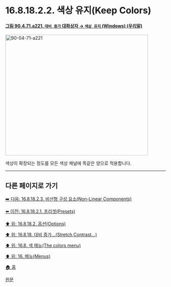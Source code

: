 # 16.8.18.2.2. 색상 유지(Keep Colors)

<a id="90-04-71-a221"></a>

#### [그림 90.4.71.a221. `대비 증가` 대화상자 → `색상 유지` (Windows) (우리말)](./90-04-0071-stretch_contrast.md#90-04-71-a221)
<img width="448" height="379" alt="90-04-71-a221" src="https://github.com/user-attachments/assets/ce0f511c-828c-44a7-a001-a8417f78b9f4" />

색상이 확장되는 정도를 모든 색상 채널에 똑같은 양으로 적용합니다.

***

## 다른 페이지로 가기

[➡️ 다음: 16.8.18.2.3. 비선형 구성 요소(Non-Linear Components)](./16-08-18-02-03-non_linear_components.md)

[⬅️ 이전: 16.8.18.2.1. 프리셋(Presets)](./16-08-18-02-01-presets.md)

[⬆️ 위: 16.8.18.2. 옵션(Options)](./16-08-18-02-00-options.md)

[⬆️ 위: 16.8.18. 대비 증가…(Stretch Contrast…)](./16-08-18-00-stretch-contrast.md)

[⬆️ 위: 16.8. 색 메뉴(The colors menu)](./16-08-00-the-colors-menu.md)

[⬆️ 위: 16. 메뉴(Menus)](./16-00-menus.md)

[🏠 홈](./00-home.md)

[원문](https://docs.gimp.org/2.10/ko/gimp-filter-stretch-contrast.html#idm31837)